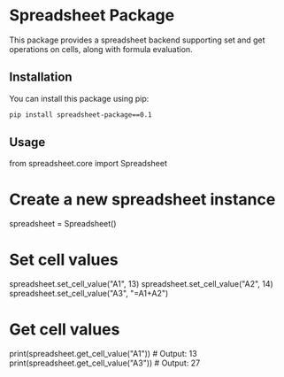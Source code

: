# Spreadsheet Package

This package provides a spreadsheet backend supporting set and get operations on cells, along with formula evaluation.

## Installation

You can install this package using pip:

```bash
pip install spreadsheet-package==0.1
```

## Usage

from spreadsheet.core import Spreadsheet

# Create a new spreadsheet instance

spreadsheet = Spreadsheet()

# Set cell values

spreadsheet.set_cell_value("A1", 13)
spreadsheet.set_cell_value("A2", 14)
spreadsheet.set_cell_value("A3", "=A1+A2")

# Get cell values

print(spreadsheet.get_cell_value("A1")) # Output: 13
print(spreadsheet.get_cell_value("A3")) # Output: 27
